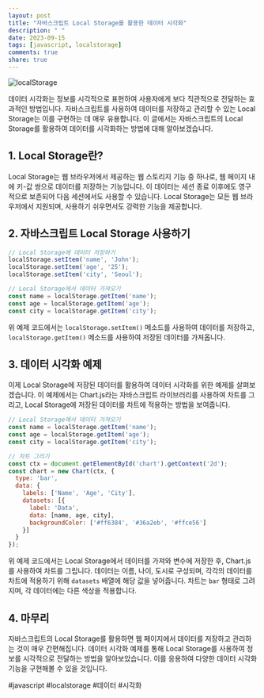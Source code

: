 ```yaml
---
layout: post
title: "자바스크립트 Local Storage를 활용한 데이터 시각화"
description: " "
date: 2023-09-15
tags: [javascript, localstorage]
comments: true
share: true
---
```


![localStorage](https://example.com/localstorage.jpg)

데이터 시각화는 정보를 시각적으로 표현하여 사용자에게 보다 직관적으로 전달하는 효과적인 방법입니다. 자바스크립트를 사용하여 데이터를 저장하고 관리할 수 있는 Local Storage는 이를 구현하는 데 매우 유용합니다. 이 글에서는 자바스크립트의 Local Storage를 활용하여 데이터를 시각화하는 방법에 대해 알아보겠습니다.

## 1. Local Storage란?

Local Storage는 웹 브라우저에서 제공하는 웹 스토리지 기능 중 하나로, 웹 페이지 내에 키-값 쌍으로 데이터를 저장하는 기능입니다. 이 데이터는 세션 종료 이후에도 영구적으로 보존되어 다음 세션에서도 사용할 수 있습니다. Local Storage는 모든 웹 브라우저에서 지원되며, 사용하기 쉬우면서도 강력한 기능을 제공합니다.

## 2. 자바스크립트 Local Storage 사용하기

```javascript
// Local Storage에 데이터 저장하기
localStorage.setItem('name', 'John');
localStorage.setItem('age', '25');
localStorage.setItem('city', 'Seoul');

// Local Storage에서 데이터 가져오기
const name = localStorage.getItem('name');
const age = localStorage.getItem('age');
const city = localStorage.getItem('city');
```

위 예제 코드에서는 `localStorage.setItem()` 메소드를 사용하여 데이터를 저장하고, `localStorage.getItem()` 메소드를 사용하여 저장된 데이터를 가져옵니다. 

## 3. 데이터 시각화 예제

이제 Local Storage에 저장된 데이터를 활용하여 데이터 시각화를 위한 예제를 살펴보겠습니다. 이 예제에서는 Chart.js라는 자바스크립트 라이브러리를 사용하여 차트를 그리고, Local Storage에 저장된 데이터를 차트에 적용하는 방법을 보여줍니다.

```javascript
// Local Storage에서 데이터 가져오기
const name = localStorage.getItem('name');
const age = localStorage.getItem('age');
const city = localStorage.getItem('city');

// 차트 그리기
const ctx = document.getElementById('chart').getContext('2d');
const chart = new Chart(ctx, {
  type: 'bar',
  data: {
    labels: ['Name', 'Age', 'City'],
    datasets: [{
      label: 'Data',
      data: [name, age, city],
      backgroundColor: ['#ff6384', '#36a2eb', '#ffce56']
    }]
  }
});
```

위 예제 코드에서는 Local Storage에서 데이터를 가져와 변수에 저장한 후, Chart.js를 사용하여 차트를 그립니다. 데이터는 이름, 나이, 도시로 구성되며, 각각의 데이터를 차트에 적용하기 위해 `datasets` 배열에 해당 값을 넣어줍니다. 차트는 `bar` 형태로 그려지며, 각 데이터에는 다른 색상을 적용합니다.

## 4. 마무리

자바스크립트의 Local Storage를 활용하면 웹 페이지에서 데이터를 저장하고 관리하는 것이 매우 간편해집니다. 데이터 시각화 예제를 통해 Local Storage를 사용하여 정보를 시각적으로 전달하는 방법을 알아보았습니다. 이를 응용하여 다양한 데이터 시각화 기능을 구현해볼 수 있을 것입니다.

#javascript #localstorage #데이터 #시각화